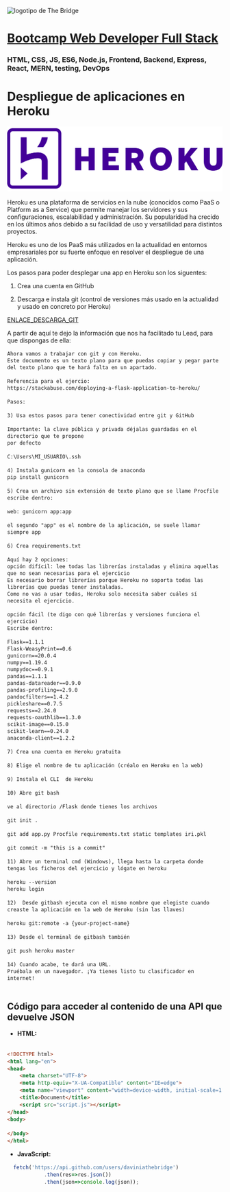 ![logotipo de The Bridge](https://user-images.githubusercontent.com/27650532/77754601-e8365180-702b-11ea-8bed-5bc14a43f869.png  "logotipo de The Bridge")


# [Bootcamp Web Developer Full Stack](https://www.thebridge.tech/bootcamps/bootcamp-fullstack-developer/)

### HTML, CSS,  JS, ES6, Node.js, Frontend, Backend, Express, React, MERN, testing, DevOps

# Despliegue de aplicaciones en Heroku

![img](../assets/heroku.png)

Heroku es una plataforma de servicios en la nube (conocidos como PaaS o Platform as a Service) que permite manejar los servidores y sus configuraciones, escalabilidad y administración. Su popularidad ha crecido en los últimos años debido a su facilidad de uso y versatilidad para distintos proyectos.

Heroku es uno de los PaaS más utilizados en la actualidad en entornos empresariales por su fuerte enfoque en resolver el despliegue de una aplicación. 

Los pasos para poder desplegar una app en Heroku son los siguentes: 

1. Crea una cuenta en GitHub

2. Descarga e instala git (control de versiones más usado en la actualidad y usado en concreto por Heroku)

[ENLACE_DESCARGA_GIT](https://git-scm.com/downloads)

A partir de aquí te dejo la información que nos ha facilitado tu Lead, para que dispongas de ella: 

```
Ahora vamos a trabajar con git y con Heroku.
Este documento es un texto plano para que puedas copiar y pegar parte del texto plano que te hará falta en un apartado.

Referencia para el ejercio:
https://stackabuse.com/deploying-a-flask-application-to-heroku/

Pasos:

3) Usa estos pasos para tener conectividad entre git y GitHub

Importante: la clave pública y privada déjalas guardadas en el directorio que te propone
por defecto

C:\Users\MI_USUARIO\.ssh

4) Instala gunicorn en la consola de anaconda
pip install gunicorn

5) Crea un archivo sin extensión de texto plano que se llame Procfile
escribe dentro:

web: gunicorn app:app

el segundo "app" es el nombre de la aplicación, se suele llamar siempre app

6) Crea requirements.txt

Aquí hay 2 opciones:
opción difícil: lee todas las librerías instaladas y elimina aquellas que no sean necesarias para el ejercicio
Es necesario borrar librerías porque Heroku no soporta todas las librerías que puedas tener instaladas.
Como no vas a usar todas, Heroku solo necesita saber cuáles sí necesita el ejercicio.

opción fácil (te digo con qué librerías y versiones funciona el ejercicio)
Escribe dentro:

Flask==1.1.1
Flask-WeasyPrint==0.6
gunicorn==20.0.4
numpy==1.19.4
numpydoc==0.9.1
pandas==1.1.1
pandas-datareader==0.9.0
pandas-profiling==2.9.0
pandocfilters==1.4.2
pickleshare==0.7.5
requests==2.24.0
requests-oauthlib==1.3.0
scikit-image==0.15.0
scikit-learn==0.24.0
anaconda-client==1.2.2

7) Crea una cuenta en Heroku gratuita

8) Elige el nombre de tu aplicación (créalo en Heroku en la web)

9) Instala el CLI  de Heroku

10) Abre git bash

ve al directorio /Flask donde tienes los archivos

git init .

git add app.py Procfile requirements.txt static templates iri.pkl

git commit -m "this is a commit"

11) Abre un terminal cmd (Windows), llega hasta la carpeta donde tengas los ficheros del ejercicio y lógate en heroku

heroku --version
heroku login

12)  Desde gitbash ejecuta con el mismo nombre que elegiste cuando creaste la aplicación en la web de Heroku (sin las llaves)

heroku git:remote -a {your-project-name}

13) Desde el terminal de gitbash también

git push heroku master

14) Cuando acabe, te dará una URL.
Pruébala en un navegador. ¡Ya tienes listo tu clasificador en internet!


```

## Código para acceder al contenido de una API que devuelve JSON

- **HTML:**

```html

<!DOCTYPE html>
<html lang="en">
<head>
    <meta charset="UTF-8">
    <meta http-equiv="X-UA-Compatible" content="IE=edge">
    <meta name="viewport" content="width=device-width, initial-scale=1.0">
    <title>Document</title>
    <script src="script.js"></script>
</head>
<body>
    
</body>
</html>

```

- **JavaScript:**

```javascript
  fetch('https://api.github.com/users/daviniathebridge')
            .then(res=>res.json())
            .then(json=>console.log(json));

```